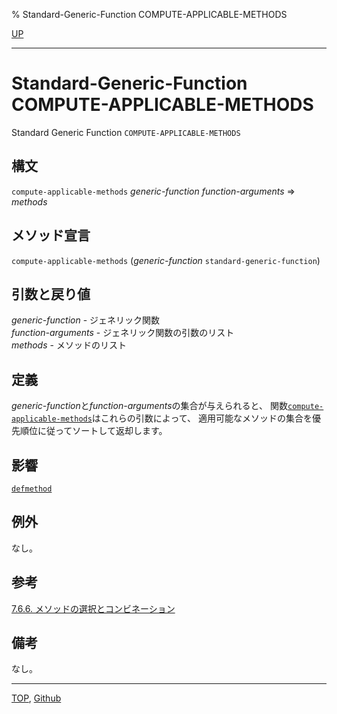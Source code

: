 % Standard-Generic-Function COMPUTE-APPLICABLE-METHODS

[UP](7.7.html)  

---

# Standard-Generic-Function **COMPUTE-APPLICABLE-METHODS**


Standard Generic Function `COMPUTE-APPLICABLE-METHODS`


## 構文

`compute-applicable-methods` *generic-function* *function-arguments* => *methods*


## メソッド宣言

`compute-applicable-methods` (*generic-function* `standard-generic-function`)


## 引数と戻り値

*generic-function* - ジェネリック関数  
*function-arguments* - ジェネリック関数の引数のリスト  
*methods* - メソッドのリスト


## 定義

*generic-function*と*function-arguments*の集合が与えられると、
関数[`compute-applicable-methods`](7.7.compute-applicable-methods.html)はこれらの引数によって、
適用可能なメソッドの集合を優先順位に従ってソートして返却します。


## 影響

[`defmethod`](7.7.defmethod.html)


## 例外

なし。


## 参考

[7.6.6. メソッドの選択とコンビネーション](7.6.6.html)


## 備考

なし。


---
[TOP](index.html),  [Github](https://github.com/nptcl/npt-japanese)

